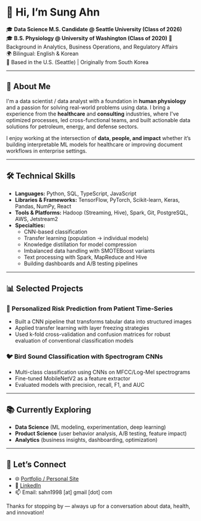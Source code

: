 # 👋 Hi, I’m Sung Ahn

🎓 **Data Science M.S. Candidate @ Seattle University (Class of 2026)**  
🎓 **B.S. Physiology @ University of Washington (Class of 2020)**
💼 Background in Analytics, Business Operations, and Regulatory Affairs  
🌍 Bilingual: English & Korean  
📍 Based in the U.S. (Seattle) | Originally from South Korea

---

## 🚀 About Me

I'm a data scientist / data analyst with a foundation in **human physiology** and a passion for solving real-world problems using data. I bring a experience from the **healthcare** and **consulting** industries, where I've optimized processes, led cross-functional teams, and built actionable data solutions for petroleum, energy, and defense sectors.

I enjoy working at the intersection of **data, people, and impact** whether it’s building interpretable ML models for healthcare or improving document workflows in enterprise settings.

---

## 🛠️ Technical Skills

- **Languages:** Python, SQL, TypeScript, JavaScript  
- **Libraries & Frameworks:** TensorFlow, PyTorch, Scikit-learn, Keras, Pandas, NumPy, React  
- **Tools & Platforms:** Hadoop (Streaming, Hive), Spark, Git, PostgreSQL, AWS, Jetstream2  
- **Specialties:**  
  - CNN-based classification
  - Transfer learning (population → individual models)  
  - Knowledge distillation for model compression  
  - Imbalanced data handling with SMOTEBoost variants  
  - Text processing with Spark, MapReduce and Hive  
  - Building dashboards and A/B testing pipelines

---

## 📊 Selected Projects

### 🔬 Personalized Risk Prediction from Patient Time-Series
- Built a CNN pipeline that transforms tabular data into structured images
- Applied transfer learning with layer freezing strategies
- Used k-fold cross-validation and confusion matrices for robust evaluation of conventional classification models

### 🐦 Bird Sound Classification with Spectrogram CNNs
- Multi-class classification using CNNs on MFCC/Log-Mel spectrograms
- Fine-tuned MobileNetV2 as a feature extractor
- Evaluated models with precision, recall, F1, and AUC

---

## 📚 Currently Exploring

- **Data Science** (ML modeling, experimentation, deep learning)  
- **Product Science** (user behavior analysis, A/B testing, feature impact)  
- **Analytics** (business insights, dashboarding, optimization)

---

## 🤝 Let’s Connect

- 🌐 [Portfolio / Personal Site](https://sunghyun-ahn.com/)
- 💼 [LinkedIn](https://www.linkedin.com/in/sungahn/)  
- 📫 Email: sahn1998 [at] gmail [dot] com

Thanks for stopping by — always up for a conversation about data, health, and innovation!
